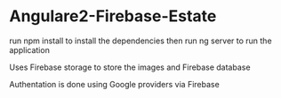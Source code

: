 # Angulare2-Firebase-Estate

run npm install to install the dependencies
then run ng server to run the application

Uses Firebase storage to store the images and Firebase database

Authentation is done using Google providers via Firebase
